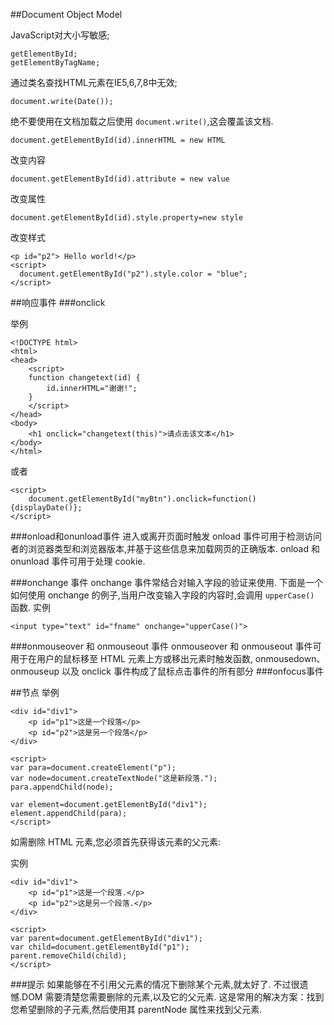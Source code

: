 ##Document Object Model

JavaScript对大小写敏感;

<pre>
<code>getElementById;
getElementByTagName;</code>
</pre>


通过类名查找HTML元素在IE5,6,7,8中无效;

`document.write(Date());`

绝不要使用在文档加载之后使用 `document.write()`,这会覆盖该文档.

    document.getElementById(id).innerHTML = new HTML

改变内容

    document.getElementById(id).attribute = new value

改变属性

    document.getElementById(id).style.property=new style

改变样式

    <p id="p2"> Hello world!</p>
    <script>
      document.getElementById("p2").style.color = "blue";
    </script>


##响应事件
###onclick

举例

    <!DOCTYPE html>
    <html>
    <head>
		<script>
		function changetext(id) {
			id.innerHTML="谢谢!";
		}
		</script>
	</head>
	<body>
		<h1 onclick="changetext(this)">请点击该文本</h1>
	</body>
	</html>

或者

	<script>
		document.getElementById("myBtn").onclick=function(){displayDate()};
	</script>

###onload和onunload事件
进入或离开页面时触发
onload 事件可用于检测访问者的浏览器类型和浏览器版本,并基于这些信息来加载网页的正确版本.
onload 和 onunload 事件可用于处理 cookie.

###onchange 事件
onchange 事件常结合对输入字段的验证来使用.
下面是一个如何使用 onchange 的例子,当用户改变输入字段的内容时,会调用 `upperCase()` 函数.
实例

	<input type="text" id="fname" onchange="upperCase()">

###onmouseover 和 onmouseout 事件
onmouseover 和 onmouseout 事件可用于在用户的鼠标移至 HTML 元素上方或移出元素时触发函数,
onmousedown、onmouseup 以及 onclick 事件构成了鼠标点击事件的所有部分
###onfocus事件

##节点
举例

	<div id="div1">
		<p id="p1">这是一个段落</p>
		<p id="p2">这是另一个段落</p>
	</div>

	<script>
	var para=document.createElement("p");
	var node=document.createTextNode("这是新段落.");
	para.appendChild(node);

	var element=document.getElementById("div1");
	element.appendChild(para);
	</script>

如需删除 HTML 元素,您必须首先获得该元素的父元素:

实例

	<div id="div1">
		<p id="p1">这是一个段落.</p>
		<p id="p2">这是另一个段落.</p>
	</div>

	<script>
	var parent=document.getElementById("div1");
	var child=document.getElementById("p1");
	parent.removeChild(child);
	</script>

###提示
如果能够在不引用父元素的情况下删除某个元素,就太好了.
不过很遗憾.DOM 需要清楚您需要删除的元素,以及它的父元素.
这是常用的解决方案：找到您希望删除的子元素,然后使用其 parentNode 属性来找到父元素.


